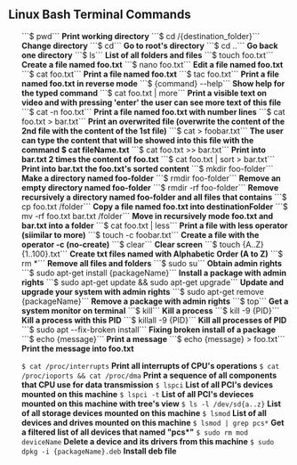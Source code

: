 ## Linux Bash Terminal Commands

<ul>
```$ pwd```                                             <b>Print working directory</b>
```$ cd /{destination_folder}```                        <b>Change directory</b>
```$ cd```                                              <b>Go to root's directory</b>
```$ cd ..```                                           <b>Go back one directory</b>
```$ ls```	                                            <b>List of all folders and files</b>
```$ touch foo.txt```                                   <b>Create a file named foo.txt</b>
```$ nano foo.txt```                                    <b>Edit a file named foo.txt</b>
```$ cat foo.txt```					                    <b>Print a file named foo.txt</b>
```$ tac foo.txt```					                    <b>Print a file named foo.txt in reverse mode</b>
```$ {command} --help```			                    <b>Show help for the typed command</b>
```$ cat foo.txt | more```			                    <b>Print a visible text on video and with pressing 'enter' the user can see more text of this file</b>
```$ cat -n foo.txt```				                    <b>Print a file named foo.txt with number lines</b>
```$ cat foo.txt > bar.txt```			                <b>Print an overwrited file (overwrite the content of the 2nd file with the content of the 1st file)</b>
```$ cat > foobar.txt```				                <b>The user can type the content that will be showed into this file with the command $ cat fileName.txt</b>
```$ cat foo.txt >> bar.txt```		                    <b>Print into bar.txt 2 times the content of foo.txt</b>
```$ cat foo.txt | sort > bar.txt```	                <b>Print into bar.txt the foo.txt's sorted content</b>
```$ mkdir foo-folder```			                    <b>Make a directory named foo-folder</b>
```$ rmdir foo-folder```			                    <b>Remove an empty directory named foo-folder</b>
```$ rmdir -rf foo-folder```					        <b>Remove recursively a directory named foo-folder and all files that contains</b>
```$ cp foo.txt /folder```	                            <b>Copy a file named foo.txt into destinationFolder</b>
```$ mv -rf foo.txt bar.txt /folder```		            <b>Move in recursively mode foo.txt and bar.txt into a folder</b>
```$ cat foo.txt | less```				                <b>Print a file with less operator (siimilar to more)</b>
```$ touch -c foobar.txt```				                <b>Create a file with the operator -c  (no-create)</b>
```$ clear```							                <b>Clear screen</b>
```$ touch {A..Z}{1..100}.txt```			            <b>Create txt files named with Alphabetic Order (A to Z)</b>
```$ rm *``` 							                <b>Remove all files and folders</b>
```$ sudo su```							                <b>Obtain admin rights</b>
```$ sudo apt-get install {packageName}```		        <b>Install a package with admin rights</b>
```$ sudo apt-get update && sudo apt-get upgrade```	    <b>Update and upgrade your system with admin rights</b>
```$ sudo apt-get remove {packageName}```				<b>Remove a package with admin rights</b>
```$ top```								                <b>Get a system monitor on terminal</b>
```$ kill```					                        <b>Kill a process</b>
```$ kill -9 {PID}```					                <b>Kill a process with this PID</b>
```$ killall -9 {PID}```						        <b>Kill all processes of PID</b>
```$ sudo apt --fix-broken install```				    <b>Fixing broken install of a package</b>
```$ echo {message}```				                    <b>Print a message</b>
```$ echo {message} > foo.txt```					    <b>Print the message into foo.txt</b>


```$ cat /proc/interrupts```							<b>Print all interrupts of CPU's operations</b>
```$ cat /proc/ioports && cat /proc/dma```		        <b>Print a sequence of all components that CPU use for data transmission</b>
```$ lspci```						                    <b>List of all PCI's devices mounted on this machine</b>
```$ lspci -t```							            <b>List of all PCI's devieces mounted on this machine with tree's view</b>
```$ ls -l /dev/sd{a..z}```				   	            <b>List of all storage devices mounted on this machine</b>
```$ lsmod```								            <b>List of all devices and drives mounted on this machine</b>
```$ lsmod | grep pcs*```							    <b>Get a filtered list of all devices that named "pcs*"</b>
```$ sudo rm mod deviceName```						    <b>Delete a device and its drivers from this machine</b>
```$ sudo dpkg -i {packageName}.deb``` 					<b>Install deb file</b>

